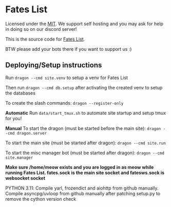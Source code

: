 # Fates List

Licensed under the [MIT](LICENSE). We support self hosting and you may ask for help in doing so on our discord server!

This is the source code for [Fates List](https://fateslist.xyz).

BTW please add your bots there if you want to support us :)

## Deploying/Setup instructions

Run ```dragon --cmd site.venv``` to setup a venv for Fates List

Then run ``dragon --cmd db.setup`` after activating the created venv to setup the databases

To create the slash commands: ``dragon --register-only``

**Automatic**
Run ``data/start_tmux.sh`` to automate site startup and setup tmux for you!

**Manual**
To start the dragon (must be started before the main site): ``dragon --cmd dragon.server``

To start the main site (must be started after dragon): ``dragon --cmd site.run``

To start the misc manager bot (must be started after dragon): ``dragon --cmd site.manager``

**Make sure /home/meow exists and you are logged in as meow while running Fates List. fates.sock is the main site socket and fatesws.sock is websocket socket**

PYTHON 3.11: Compile yarl, frozendict and aiohttp from github manually. Compile asyncpg/uvloop from github manually after patching setup.py to remove the cython version check
